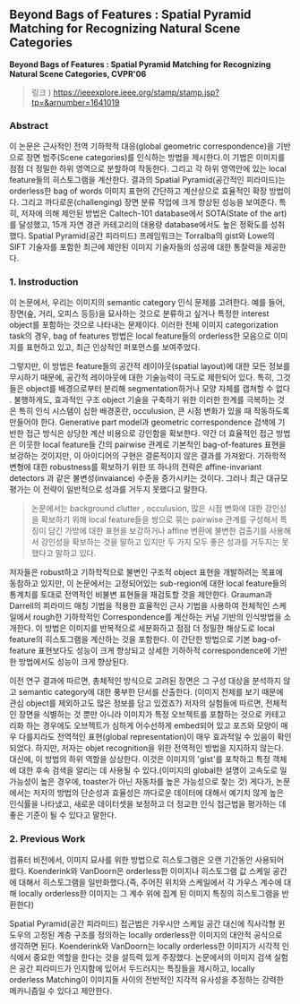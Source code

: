 ## Beyond Bags of Features : Spatial Pyramid Matching for Recognizing Natural Scene Categories

**Beyond Bags of Features : Spatial Pyramid Matching for Recognizing Natural Scene Categories, CVPR'06**

> 링크 ) https://ieeexplore.ieee.org/stamp/stamp.jsp?tp=&arnumber=1641019



### Abstract

이 논문은 근사적인 전역 기하학적 대응(global geometric correspondence)을 기반으로 장면 범주(Scene categories)를 인식하는 방법을 제시한다.이 기법은 이미지를 점점 더 정밀한 하위 영역으로 분할하여 작동한다. 그리고 각 하위 영역안에 있는 local feature들의 히스토그램을 계산한다. 결과의 Spatial Pyramid(공간적인 피라미드)는 orderless한 bag of words 이미지 표현의 간단하고 계산상으로 효율적인 확장 방법이다. 그리고 까다로운(challenging) 장면 분류 작업에 크게 향상된 성능을 보여준다. 특히, 저자에 의해 제안된 방법은 Caltech-101 database에서 SOTA(State of the art)를 달성했고, 15개 자연 경관 카테고리의 대용량 database에서도 높은 정확도를 성취했다. Spatial Pyramid(공간 피라미드) 프레임워크는 Torralba의 gist와 Lowe의 SIFT 기술자를 포함한 최근에 제안된 이미지 기술자들의 성공에 대한 통찰력을 제공한다.



### 1. Instroduction

이 논문에서, 우리는 이미지의 semantic category 인식 문제를 고려한다. 예를 들어, 장면(숲, 거리, 오피스 등등)을 묘사하는 것으로 분류하고 싶거나 특정한 interest object를 포함하는 것으로 나타내는 문제이다. 이러한 전체 이미지 categorization task의 경우,  bag of features 방법은 local feature들의 orderless한 모음으로 이미지를 표현하고 있고, 최근 인상적인 퍼포먼스를 보여주었다. 

그렇지만, 이 방법은 feature들의 공간적 레이아웃(spatial layout)에 대한 모든 정보를 무시하기 때문에, 공간적 레이아웃에 대한 기술능력이 극도로 제한되어 있다. 특히, 그것들은 object를 배경으로부터 분리해 segmentation하거나 모양 자체를 캡쳐할 수 없다 . 불행하게도, 효과적인 구조 object 기술을 구축하기 위한 이러한 한계를 극복하는 것은 특히 인식 시스템이 심한 배경혼란, occulusion, 큰 시점 변화가 있을 때 작동하도록 만들어야 한다. Generative part model과 geometric correspondence 검색에 기반한 접근 방식은 상당한 계산 비용으로 강인함을 확보한다. 약간 더 효율적인 접근 방법은 이웃한 local feature들 간의 pairwise 관계로 기본적인 bag-of-features 표현을 보강하는 것이지만, 이 아이디어의 구현은 결론적이지 않은 결과를 가져왔다. 기하학적 변형에 대한 robustness를 확보하기 위한 또 하나의 전략은 affine-invariant detectors 과 같은 불변성(invaiance) 수준을 증가시키는 것이다. 그러나 최근 대규모 평가는 이 전략이 일반적으로 성과를 거두지 못했다고 말한다. 

> 논문에서는  background clutter , occulusion, 많은 시점 변화에 대한 강인성을 확보하기 위해 local feature들을 쌍으로 묶는 pairwise 관계를 구성해서 특징이 담긴 가방에 대한 표현을 보강하거나 affine 변환에 불변한 검출기를 사용해서 강인성을 확보하는 것을 말하고 있지만 두 가지 모두 좋은 성과를 거두지는 못했다고 말하고 있다.

저자들은 robust하고 기하학적으로 불변인 구조적 object 표현을 개발하려는 목표에 동참하고 있지만, 이 논문에서는 고정되어있는 sub-region에 대한 local feature들의 통계치를 토대로 전역적인 비불변 표현들을 재검토할 것을 제안한다. Grauman과 Darrell의 피라미드 매칭 기법을 적용한 효율적인 근사 기법을 사용하여 전체적인 스케일에서 rough한 기하학적인 Correspondence를 계산하는 커널 기반의 인식방법을 소개한다. 이 방법은 이미지를 반복적으로 세분화하고 점점 더 정밀한 해상도로 local feature의 히스토그램을 계산하는 것을 포함한다. 이 간단한 방법으로 기본 bag-of-feature 표현보다도 성능이 크게 향상되고 상세한 기하하적 correspondence에 기반한 방법에서도 성능이 크게 향상된다. 



이전 연구 결과에 따르면, 총체적인 방식으로 고려된 장면은 그 구성 대상을 분석하지 않고 semantic category에 대한 풍부한 단서를 산출한다. (이미지 전체를 보기 때문에 관심 object를 제외하고도 많은 정보를 담고 있겠죠?) 저자의 실험들에 따르면, 전체적인 장면을 식별하는 것 뿐만 아니라 이미지가 특정 오브젝트를 포함하는 것으로 카테고리화 하는 경우에도 오브젝트가 심하게 어수선하게 embed되어 있고 포즈와 모양이 매우 다를지라도 전역적인 표현(global representation)이 매우 효과적일 수 있음이 확인되었다. 하지만, 저자는 objet recognition을 위한 전역적인 방법을 지지하지 않는다. 대신에, 이 방법의 하위 역할을 상상한다. 이것은 이미지의 'gist'를 포착하고 특정 객체에 대한 후속 검색을 알리는 데 사용될 수 있다.(이미지의 global한 설명이 고속도로 일 가능성이 높은 경우에, toaster가 아닌 자동차를 높은 가능성으로 찾는 것) 게다가, 논문에서는 저자의 방법의 단순성과 효율성은 까다로운 데이터에 대해서 예기치 않게 높은 인식률을 나타냈고, 새로운 데이터셋을 보정하고 더 정교한 인식 접근법을 평가하는 데 좋은 기준이 될 수 있다고 말한다. 



### 2. Previous Work

컴퓨터 비전에서, 이미지 묘사를 위한 방법으로 히스토그램은 오랜 기간동안 사용되어 왔다. Koenderink와 VanDoorn은 orderless한 이미지나 히스토그램 값 스케일 공간에 대해서 히스토그램을 일반화했다.(즉, 주어진 위치와 스케일에서 각 가우스 계수에 대해 locally orderless한 이미지는 그 계수 위에 집계 된 이미지 특징의 히스토그램을 반환한다)

Spatial Pyramid(공간 피라미드) 접근법은 가우시안 스케일 공간 대신에 직사각형 윈도우의 고정된 계층 구조를 정의하는 locally orderless한 이미지의 대안적 공식으로 생각하면 된다. Koenderink와 VanDoorn는 locally orderless한 이미지가 시각적 인식에서 중요한 역할을 한다는 것을 설득력 있게 주장했다. 논문에서의 이미지 검색 실험은 공간 피라미드가 인지함에 있어서 두드러지는 특징들을 제시하고, locally orderless Matching이 이미지들 사이의 전반적인 지각적 유사성을 추정하는 강력한 메카니즘일 수 있다고 제안한다. 









